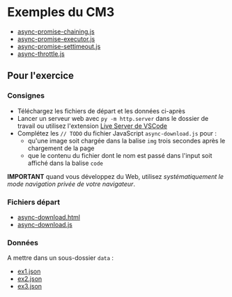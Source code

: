 # Exemples du CM3

- [async-promise-chaining.js](async-promise-chaining.js)
- [async-promise-executor.js](async-promise-executor.js)
- [async-promise-settimeout.js](async-promise-settimeout.js)
- [async-throttle.js](async-throttle.js)

## Pour l'exercice

### Consignes

- Téléchargez les fichiers de départ et les données ci-après
- Lancer un serveur web avec `py -m http.server` dans le dossier de travail ou utilisez l'extension [Live Server de VSCode](https://marketplace.visualstudio.com/items?itemName=ritwickdey.LiveServer)
- Complétez les `// TODO` du fichier JavaScript `async-download.js` pour :
  - qu'une image soit chargée dans la balise `img` trois secondes après le chargement de la page
  - que le contenu du fichier dont le nom est passé dans l'input soit affiché dans la balise `code`

**IMPORTANT** quand vous développez du Web, utilisez _systématiquement le mode navigation privée de votre navigateur_.

### Fichiers départ

- [async-download.html](async-download.html)
- [async-download.js](async-download.js)

### Données

A mettre dans un sous-dossier `data` :

- [ex1.json](data/ex1.json)
- [ex2.json](data/ex2.json)
- [ex3.json](data/ex3.json)
